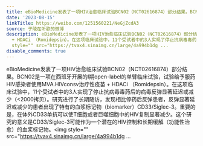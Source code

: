 ```yaml
---
title: eBioMedicine发表了一项HIV治愈临床试验BCN02（NCT02616874）部分结果。BCN02是一项在西班牙开展的I期open-label的单臂临床试验，试验给予服药HIV感染者使用MVA....
date: '2023-08-15'
linkTitle: https://weibo.com/1251560221/NeGjZcdA3
source: 子陵在听歌的微博
description: eBioMedicine发表了一项HIV治愈临床试验BCN02（NCT02616874）部分结果。BCN02是一项在西班牙开展的I期open-label的单臂临床试验，试验给予服药HIV感染者使用MVA.HIVconsv治疗性疫苗
  + HDACi （Romidepsin）。在这项临床试验中，11个受试者中的3人实现了停止抗病毒毒药后的病毒反弹显著延迟或减少（&lt;2000拷贝）。研究进行了长期随访，发现相比停药后反弹患者，反弹显著延迟或减少的患者出现了特有的血浆标记物（biomarker）CD33/Siglec-3。重要的是，在体外CD33单抗可以使T细胞或者巨噬细胞中的HIV复制显著减少。这个研究的意义是CD33/Siglec-3可能作为一个潜在的HIV控制和长期缓解（功能性治愈）的血浆标记物。<img
  style="" src="https://tvax4.sinaimg.cn/large/4a994b1dg ...
disable_comments: true
---
```

eBioMedicine发表了一项HIV治愈临床试验BCN02（NCT02616874）部分结果。BCN02是一项在西班牙开展的I期open-label的单臂临床试验，试验给予服药HIV感染者使用MVA.HIVconsv治疗性疫苗 + HDACi （Romidepsin）。在这项临床试验中，11个受试者中的3人实现了停止抗病毒毒药后的病毒反弹显著延迟或减少（&lt;2000拷贝）。研究进行了长期随访，发现相比停药后反弹患者，反弹显著延迟或减少的患者出现了特有的血浆标记物（biomarker）CD33/Siglec-3。重要的是，在体外CD33单抗可以使T细胞或者巨噬细胞中的HIV复制显著减少。这个研究的意义是CD33/Siglec-3可能作为一个潜在的HIV控制和长期缓解（功能性治愈）的血浆标记物。<img style="" src="https://tvax4.sinaimg.cn/large/4a994b1dg ...